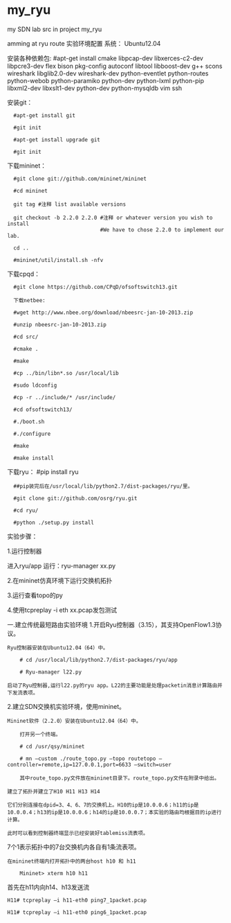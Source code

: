 # my_ryu
my SDN lab src in project my_ryu

amming at ryu route
实验环境配置
系统：
  Ubuntu12.04
  
  安装各种依赖包:
      #apt-get install cmake libpcap-dev libxerces-c2-dev libpcre3-dev flex bison pkg-config autoconf libtool libboost-dev g++ scons wireshark libglib2.0-dev wireshark-dev python-eventlet python-routes python-webob python-paramiko python-dev python-lxml python-pip libxml2-dev libxslt1-dev python-dev python-mysqldb vim ssh
      
  安装git：
  
      #apt-get install git
      
      #git init
      
      #apt-get install upgrade git
      
      #git init

  下载mininet：
  
      #git clone git://github.com/mininet/mininet
      
      #cd mininet
      
      git tag #注释 list available versions
      
      git checkout -b 2.2.0 2.2.0 #注释 or whatever version you wish to install  
                                  #We have to chose 2.2.0 to implement our lab.                  
      
      cd ..
      
      #mininet/util/install.sh -nfv
      
  下载cpqd：
  
      #git clone https://github.com/CPqD/ofsoftswitch13.git
      
      下载netbee:
      
      #wget http://www.nbee.org/download/nbeesrc-jan-10-2013.zip
      
      #unzip nbeesrc-jan-10-2013.zip
      
      #cd src/
      
      #cmake .
      
      #make
      
      #cp ../bin/libn*.so /usr/local/lib

      #sudo ldconfig
      
      #cp -r ../include/* /usr/include/
      
      #cd ofsoftswitch13/
      
      #./boot.sh
      
      #./configure
      
      #make
      
      #make install

  下载ryu：
      #pip install ryu
      
      ##pip装完后在/usr/local/lib/python2.7/dist-packages/ryu/里。
      
      #git clone git://github.com/osrg/ryu.git
      
      #cd ryu/
      
      #python ./setup.py install
      





实验步骤：

1.运行控制器

进入ryu/app 运行：ryu-manager xx.py

2.在mininet仿真环境下运行交换机拓扑

3.运行查看topo的py

4.使用tcpreplay -i eth xx.pcap发包测试

  
一.建立传统最短路由实验环境
1.开启Ryu控制器（3.15），其支持OpenFlow1.3协议。

	Ryu控制器安装在Ubuntu12.04（64）中。
	
		# cd /usr/local/lib/python2.7/dist-packages/ryu/app
		
		# Ryu-manager l22.py
		
	启动了Ryu控制器,运行l22.py的ryu app。L22的主要功能是处理packetin消息计算路由并下发流表项。
	

2.建立SDN交换机实验环境，使用mininet。

	Mininet软件（2.2.0）安装在Ubuntu12.04（64）中。
	
		打开另一个终端。
		
		# cd /usr/qsy/mininet
		
		# mn –custom ./route_topo.py –topo routetopo –controller=remote,ip=127.0.0.1,port=6633 –switch=user
		
		其中route_topo.py文件放在mininet目录下。route_topo.py文件在附录中给出。
		
	建立了拓扑并建立了H10 H11 H13 H14
	
	它们分别连接在dpid=3、4、6、7的交换机上。H10的ip是10.0.0.6；h11的ip是10.0.0.4；h13的ip是10.0.0.6；h14的ip是10.0.0.7；本实验的路由均根据目的ip进行计算。
	
	此时可以看到控制器终端显示已经安装好tablemiss流表项。
	

  7个1表示拓扑中的7台交换机内各自有1条流表项。
  
	在mininet终端内打开拓扑中的两台host h10 和 h11
	
		Mininet> xterm h10 h11
		
首先在h11内向h14、h13发送流

	H11# tcpreplay –i h11-eth0 ping7_1packet.pcap
	
	H11# tcpreplay –i h11-eth0 ping6_1packet.pcap

  
  
  
  
  
  
  
  
  
  
  
  
  
  
  
